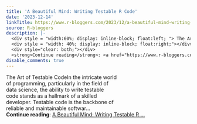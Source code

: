 ```yaml
---
title: 'A Beautiful Mind: Writing Testable R Code'
date: '2023-12-14'
linkTitle: https://www.r-bloggers.com/2023/12/a-beautiful-mind-writing-testable-r-code/
source: R-bloggers
description: |-
  <div style = "width:60%; display: inline-block; float:left; "> The Art of Testable CodeIn the intricate world of programming, particularly in the field of data science, the ability to write testable code stands as a hallmark of a skilled developer. Testable code is the backbone of reliable and maintainable softwar...</div>
  <div style = "width: 40%; display: inline-block; float:right;"></div>
  <div style="clear: both;"></div>
  <strong>Continue reading</strong>: <a href="https://www.r-bloggers.com/2023/12/a-beautiful-mind-writing-testable-r-code/">A Beautiful Mind: Writing Testable R ...
disable_comments: true
---
```

<div style = "width:60%; display: inline-block; float:left; "> The Art of Testable CodeIn the intricate world of programming, particularly in the field of data science, the ability to write testable code stands as a hallmark of a skilled developer. Testable code is the backbone of reliable and maintainable softwar...</div>
<div style = "width: 40%; display: inline-block; float:right;"></div>
<div style="clear: both;"></div>
<strong>Continue reading</strong>: <a href="https://www.r-bloggers.com/2023/12/a-beautiful-mind-writing-testable-r-code/">A Beautiful Mind: Writing Testable R ...